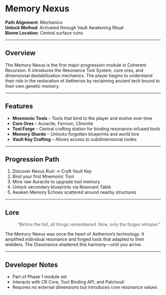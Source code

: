 # Memory Nexus

**Path Alignment**: Mechanica  
**Unlock Method**: Activated through Vault Awakening Ritual  
**Biome Location**: Central surface ruins

---

## Overview

The Memory Nexus is the first major progression module in Coherent Recursion. It introduces the Resonance Tool System, core ores, and dimensional destabilization mechanics. The player begins to understand their role in the restoration of Aetherion by reclaiming ancient tech bound to their own genetic memory.

---

## Features

- **Mnemonic Tools** – Tools that bind to the player and evolve over time
- **Core Ores** – Auracite, Ferrium, Chronite
- **Tool Forge** – Central crafting station for binding resonance-infused tools
- **Memory Shards** – Unlocks forgotten blueprints and world lore
- **Vault Key Crafting** – Allows access to subdimensional nodes

---

## Progression Path

1. Discover Nexus Ruin → Craft Vault Key
2. Bind your first Mnemonic Tool
3. Mine raw Auracite to upgrade tool memory
4. Unlock secondary blueprints via Resonant Table
5. Awaken Memory Echoes scattered around nearby structures

---

## Lore

> “Before the fall, all things remembered. Now, only the forges whisper.”

The Memory Nexus was once the heart of Aetherion’s technology. It amplified individual resonance and forged tools that adapted to their wielders. The Dissonance shattered this harmony—until you arrive.

---

## Developer Notes

- Part of Phase 1 module set
- Interacts with CR Core, Tool Binding API, and Patchouli
- Requires no external dimensions but introduces core resonance values
